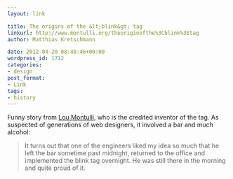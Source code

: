 ```yaml
---
layout: link

title: The origins of the &lt;blink&gt; tag
linkurl: http://www.montulli.org/theoriginofthe%3Cblink%3Etag
author: Matthias Kretschmann

date: 2012-04-20 08:48:46+00:00
wordpress_id: 1712
categories:
- design
post_format:
- Link
tags:
- history
---
```


Funny story from [Lou Montulli](http://www.montulli.org/lou), who is the credited inventor of the <blink> tag. As suspected of generations of web designers, it involved a bar and much alcohol:

> It turns out that one of the engineers liked my idea so much that he left the bar sometime past midnight, returned to the office and implemented the blink tag overnight. He was still there in the morning and quite proud of it.





